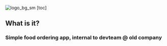 
![logo_bg_sm](https://github.com/FabianAhammer/skybitches-stack/assets/22956084/03d01af5-a11e-4c45-8ec5-57b342fc08bf)
[toc]


## What is it? 

### Simple food ordering app, internal to devteam @ old company
